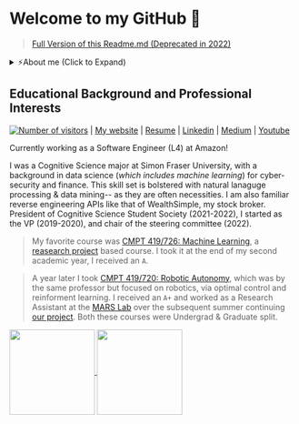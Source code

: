 <!--
Here are some ideas to get you started:
- 🔭 I’m currently working on ...
- 🌱 I’m currently learning ...
- 👯 I’m looking to collaborate on ...
- 🤔 I’m looking for help with ...
- 💬 Ask me about ...
- 📫 How to reach me: ...
- 😄 Pronouns: ...
- ⚡ Fun fact: ...
-->

# Welcome to my GitHub 👋

> [Full Version of this Readme.md (Deprecated in 2022)](https://alik604.github.io/alik604/README_FULL) 

<details>
    <summary>⚡️About me (Click to Expand) </summary>
    
+ ⏳ I’m currently
    - 🌱 Learning: Neural Networks, the math behind - Attension, Transformers, Bayesian 
+ 💬 Let's discuss: Whether one should risk their 'professional image' to enforce best practices and ["The maxim of manner"](https://www.sas.upenn.edu/~haroldfs/dravling/grice.html), for instance in academia. 
    - 😡 Something I hate: When someone refers you to their paper, which provides minimal information and delegates to another paper.
    - 🤬 SomeThing I loath: `Splunk`. It is very hard to inport a package into Machine Learning ToolKit without doing something hacky. Often I must run a search twice   
+ ⚡ Famous People whom I look up to: Khabib Nurmagomedov, George hotz, Elon Musk, Ben Goertzel

+ [Most recent Projects:](https://github.com/alik604/alik604/blob/master/README_FULL.md#personal-projects---currently)
  * [📊 Probabilistic learning](https://github.com/alik604/Probabilistic-learning)
  * [💻 Cyber security](https://github.com/alik604/alik604/blob/master/README_FULL.md#cybersecurity) 
  * [💸 Algorithmic Trading](https://github.com/alik604/algorithmic-trading)
+ [Past Projects:](https://github.com/alik604/alik604/blob/master/README_FULL.md#projects-past)
  * [🧠 MNIST Brain—Multi dimensional EEG signal classfication](https://github.com/alik604/MNIST_Brain), 
  * [🤖 Robotics](https://github.com/alik604/ra)
  * [📚 Natural Language Processing](https://github.com/alik604/multi-label-classification)
  * [🎶 Lyrics Generator](https://github.com/alik604/eminem_lyrics_generator)
  * [🐱‍💻 Backdoor (pseudoHacking)](https://github.com/alik604/myPyBackDoor)
  * [👀 openCV object detection](https://github.com/alik604/alik604/blob/master/README_FULL.md#opencv-object-detection)
  * [🤖 SFU Robot Soccer Club](https://github.com/alik604/sfuskynet))
  * [🕸 Web](https://github.com/alik604/alik604/blob/master/README_FULL.md#web)
  * [📱 Android](https://github.com/alik604/alik604/blob/master/README_FULL.md#android)
+ [🏫 Classes](https://github.com/alik604/alik604/blob/master/README_FULL.md#classes)
    
The evolution of my Github    
* 2018 Post exam hustle
* 2019 Weekend warrior
* 2020 Monster unleashed
* 2021 No step back

* 2021/2022 5 Courses, day trading, president of Cognitive Science student society. No more coding for fun
* 2022/2023 9-5 Hustle. No more coding for fun

My passion got me the job every other engineer wishes they had. And now it looks like my passion was just a means to an end. 

This must be why Einstein say school kills passion for learning. And why my coworker said to not work on weekends.
    
My current "Projects" are
* Buy a home
    > brb need to invent real-estate as code 
* Have an emergency fund
* Afford furniture and things to put in said home // this cost over 10% of a downpayment
    > Boots theory of economics -- Have nice things for the get-go; No "Upgrading"
* Get a car.. Used Toyata, Honda, MX-5. And make it look nice.  


</details>

## Educational Background and Professional Interests

[![Number of visitors](https://visitor-badge.glitch.me/badge?page_id=alik604.alik604)](https://github.com/jwenjian/visitor-badge) | [My website](https://alik604.github.io) |  [Resume](https://github.com/alik604/alik604/blob/master/Resume.pdf) | [Linkedin](https://www.linkedin.com/in/alik604) | [Medium](https://alik604.medium.com/) | [Youtube](https://www.youtube.com/channel/UCEW7kjtBzFSiSC4srpfgGDA/videos/)

Currently working as a Software Engineer (L4) at Amazon! 

I was a Cognitive Science major at Simon Fraser University, with a background in data science (*which includes machine learning*) for cyber-security and finance. This skill set is bolstered with natural lanaguge processing & data mining-- as they are often necessities. I am also familiar reverse engineering APIs like that of WealthSimple, my stock broker. President of Cognitive Science Student Society (2021-2022), I started as the VP (2019-2020), and chair of the steering committee (2022).   


> My favorite course was [CMPT 419/726: Machine Learning](https://coursys.sfu.ca/2020sp-cmpt-726-x1/pages/), a [reasearch project](https://github.com/alik604/WallStreetBets_LSTM/blob/master/Paper%20-%20Predicting%20the%20S%26P%20500%20with%20LSTMs%20and%20GloVe.pdf) based course. I took it at the end of my second academic year, I received an `A`. 

> A year later I took [CMPT 419/720: Robotic Autonomy](https://github.com/alik604/ra), which was by the same professor but focused on robotics, via optimal control and reinforment learning. I received an `A+` and worked as a Research Assistant at the [MARS Lab](https://sfumars.com/people/khizr-ali-pardhan/) over the subsequent summer continuing [our  project](https://github.com/alik604/ra). Both these courses were Undergrad & Graduate split. 

<a href="https://alik604.github.io/alik604/README_FULL">
  <img align="center" src="https://github-readme-stats.vercel.app/api?username=alik604&hide=issues&show_icons=true" height = 150 width:100%  />
</a>


<a href="https://alik604.github.io/alik604/README_FULL">
  <img align="center" src="https://github-readme-stats.vercel.app/api/top-langs/?username=alik604&hide=HTML,Jupyter%20Notebook&layout=compact" height = 150 width:50%  />
</a>


<!-- [![ReadMe Card](https://github-readme-stats.vercel.app/api/pin/?username=alik604&repo=alik604)](https://github.com/alik604/alik604)  -->

      
<!-- **Visitors Count**   -->
<!-- ![VisitorCount](https://profile-counter.glitch.me/{alik604}/count.svg) -->
